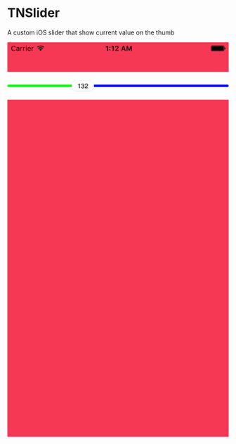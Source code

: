 # TNSlider
A custom iOS slider that show current value on the thumb

<img src='Screenshot.png' title='Screenshot' width='' alt='Screenshot' />
